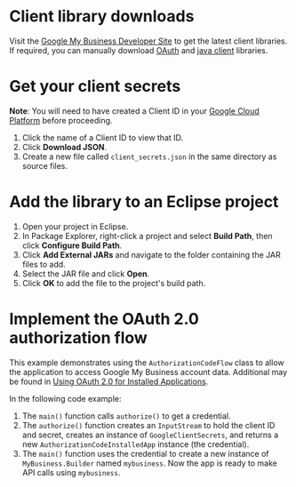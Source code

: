 

# Client library downloads

Visit the [Google My Business Developer Site](https://developers.google.com/my-business) to get the latest client libraries. If required, you can manually download [OAuth](https://search.maven.org/search?q=g:com.google.oauth-client) and [java client](https://developers.google.com/api-client-library/java/google-api-java-client/download) libraries.

# Get your client secrets

**Note**: You will need to have created a Client ID in your [Google Cloud Platform](https://cloud.google.com/console) before proceeding.

<ol>
<li>Click the name of a Client ID to view that ID.</li>
<li>Click <b>Download JSON</b>.</li>
<li>Create a new file called <code>client_secrets.json</code> in the same directory as source files.
</ol>


# Add the library to an Eclipse project

1. Open your project in Eclipse.
1. In Package Explorer, right-click a project and select **Build Path**, then
click **Configure Build Path**.
1. Click **Add External JARs** and navigate to the folder containing the JAR
files to add.
1. Select the JAR file and click **Open**.
1. Click **OK** to add the file to the project's build path.



# Implement the OAuth 2.0 authorization flow

This example demonstrates using the `AuthorizationCodeFlow` class to allow the application to access Google My Business account data. Additional may be found in [Using OAuth 2.0 for Installed Applications](https://developers.google.com/identity/protocols/OAuth2InstalledApp).

In the following code example:

1. The `main()` function calls `authorize()` to get a credential.
1. The `authorize()` function creates an `InputStream` to hold the client ID and
secret, creates an instance of `GoogleClientSecrets`, and returns a new
`AuthorizationCodeInstalledApp` instance (the credential).
1. The `main()` function uses the credential to create a new instance of
`MyBusiness.Builder` named `mybusiness`. Now the app is ready to make API calls
using `mybusiness`.

